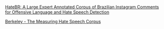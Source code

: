 [HateBR: A Large Expert Annotated Corpus of Brazilian Instagram Comments for Offensive Language and Hate Speech Detection](https://huggingface.co/datasets/ruanchaves/hatebr)

[Berkeley - The Measuring Hate Speech Corpus](https://huggingface.co/datasets/ucberkeley-dlab/measuring-hate-speech)
